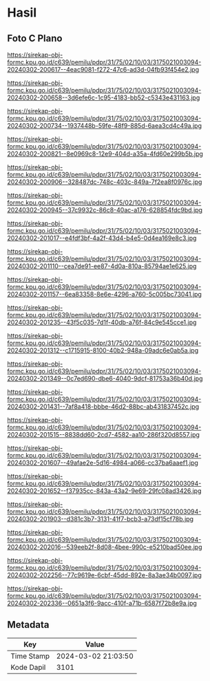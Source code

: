 # Hasil

## Foto C Plano

https://sirekap-obj-formc.kpu.go.id/c639/pemilu/pdpr/31/75/02/10/03/3175021003094-20240302-200617--4eac9081-f272-47c6-ad3d-04fb93f454e2.jpg

https://sirekap-obj-formc.kpu.go.id/c639/pemilu/pdpr/31/75/02/10/03/3175021003094-20240302-200658--3d6efe6c-1c95-4183-bb52-c5343e431163.jpg

https://sirekap-obj-formc.kpu.go.id/c639/pemilu/pdpr/31/75/02/10/03/3175021003094-20240302-200734--1937448b-59fe-48f9-885d-6aea3cd4c49a.jpg

https://sirekap-obj-formc.kpu.go.id/c639/pemilu/pdpr/31/75/02/10/03/3175021003094-20240302-200821--8e0969c8-12e9-404d-a35a-4fd60e299b5b.jpg

https://sirekap-obj-formc.kpu.go.id/c639/pemilu/pdpr/31/75/02/10/03/3175021003094-20240302-200906--328487dc-748c-403c-849a-7f2ea8f0976c.jpg

https://sirekap-obj-formc.kpu.go.id/c639/pemilu/pdpr/31/75/02/10/03/3175021003094-20240302-200945--37c9932c-86c8-40ac-a176-628854fdc9bd.jpg

https://sirekap-obj-formc.kpu.go.id/c639/pemilu/pdpr/31/75/02/10/03/3175021003094-20240302-201017--e4fdf3bf-4a2f-43d4-b4e5-0d4ea169e8c3.jpg

https://sirekap-obj-formc.kpu.go.id/c639/pemilu/pdpr/31/75/02/10/03/3175021003094-20240302-201110--cea7de91-ee87-4d0a-810a-85794ae1e625.jpg

https://sirekap-obj-formc.kpu.go.id/c639/pemilu/pdpr/31/75/02/10/03/3175021003094-20240302-201157--6ea83358-8e6e-4296-a760-5c005bc73041.jpg

https://sirekap-obj-formc.kpu.go.id/c639/pemilu/pdpr/31/75/02/10/03/3175021003094-20240302-201235--43f5c035-7d1f-40db-a76f-84c9e545cce1.jpg

https://sirekap-obj-formc.kpu.go.id/c639/pemilu/pdpr/31/75/02/10/03/3175021003094-20240302-201312--c1715915-8100-40b2-948a-09adc6e0ab5a.jpg

https://sirekap-obj-formc.kpu.go.id/c639/pemilu/pdpr/31/75/02/10/03/3175021003094-20240302-201349--0c7ed690-dbe6-4040-9dcf-81753a36b40d.jpg

https://sirekap-obj-formc.kpu.go.id/c639/pemilu/pdpr/31/75/02/10/03/3175021003094-20240302-201431--7af8a418-bbbe-46d2-88bc-ab431837452c.jpg

https://sirekap-obj-formc.kpu.go.id/c639/pemilu/pdpr/31/75/02/10/03/3175021003094-20240302-201515--8838dd60-2cd7-4582-aa10-286f320d8557.jpg

https://sirekap-obj-formc.kpu.go.id/c639/pemilu/pdpr/31/75/02/10/03/3175021003094-20240302-201607--49afae2e-5d16-4984-a066-cc37ba6aaef1.jpg

https://sirekap-obj-formc.kpu.go.id/c639/pemilu/pdpr/31/75/02/10/03/3175021003094-20240302-201652--f37935cc-843a-43a2-9e69-29fc08ad3426.jpg

https://sirekap-obj-formc.kpu.go.id/c639/pemilu/pdpr/31/75/02/10/03/3175021003094-20240302-201903--d381c3b7-3131-41f7-bcb3-a73df15cf78b.jpg

https://sirekap-obj-formc.kpu.go.id/c639/pemilu/pdpr/31/75/02/10/03/3175021003094-20240302-202016--539eeb2f-8d08-4bee-990c-e5210bad50ee.jpg

https://sirekap-obj-formc.kpu.go.id/c639/pemilu/pdpr/31/75/02/10/03/3175021003094-20240302-202256--77c9619e-6cbf-45dd-892e-8a3ae34b0097.jpg

https://sirekap-obj-formc.kpu.go.id/c639/pemilu/pdpr/31/75/02/10/03/3175021003094-20240302-202336--0651a3f6-9acc-410f-a71b-6587f72b8e9a.jpg


## Metadata

| Key        | Value               |
| ---------- | ------------------- |
| Time Stamp | 2024-03-02 21:03:50 |
| Kode Dapil | 3101                |




